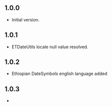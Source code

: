 ## 1.0.0

- Initial version.
## 1.0.1

- ETDateUtils locale null value resolved.
## 1.0.2

- Ethiopian DateSymbols english language added
## 1.0.3

- 
